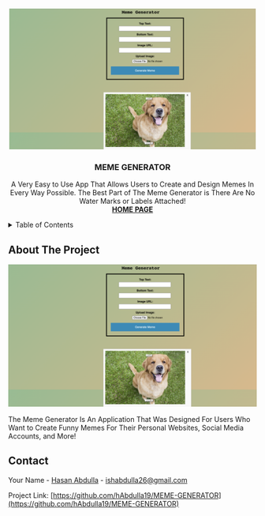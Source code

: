 <!-- PROJECT LOGO -->
<br />
<div align="center">
  <img src="Images/SS.png" alt="Logo" width="500">
  <h3 align="center">MEME GENERATOR</h3>

  <p align="center">
    A Very Easy to Use App That Allows Users to Create and Design Memes In Every Way Possible. The Best Part of The Meme Generator is There Are No Water Marks or Labels Attached! 
    <br />
    <a href="https://memes.hasanabdulla.repl.co/"><strong>HOME PAGE</strong></a>
  </p>
</div>



<!-- TABLE OF CONTENTS -->
<details>
  <summary>Table of Contents</summary>
  <ol>
    <li>
      <a href="#about-the-project">About The Project</a>
    </li>
    <li><a href="#contact">Contact</a></li>
  </ol>
</details>



<!-- ABOUT THE PROJECT -->
## About The Project

<img src="Images/SS.png" alt="SS" width="1000">

The Meme Generator Is An Application That Was Designed For Users Who Want to Create Funny Memes For Their Personal Websites, Social Media Accounts, and More!

<!-- CONTACT -->
## Contact

Your Name - [Hasan Abdulla](https://www.linkedin.com/in/hasan-abdulla1903/) - ishabdulla26@gmail.com

Project Link: [https://github.com/hAbdulla19/MEME-GENERATOR](https://github.com/hAbdulla19/MEME-GENERATOR)
